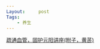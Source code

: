 ```yaml
---
Layout:     post
Tags: 
    - 养生
---
```

[疏通血管，固护元阳讲座(附子，黄芪)](https://www.canva.cn/design/DAFRFj4pXYI/watch)
